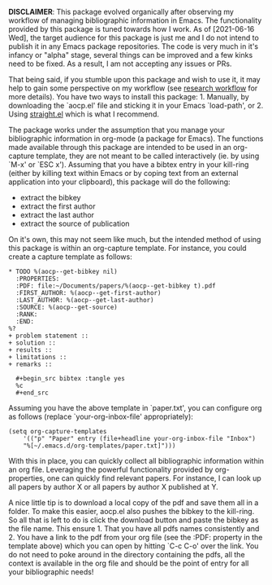 **DISCLAIMER**: This package evolved organically after observing my
workflow of managing bibliographic information in Emacs. The
functionality provided by this package is tuned towards how I work. As
of <span class="timestamp-wrapper"><span class="timestamp">[2021-06-16
Wed]</span></span>, the target audience for this package is just me
and I do not intend to publish it in any Emacs package repositories.
The code is very much in it's infancy or "alpha" stage, several things
can be improved and a few kinks need to be fixed. As a result, I am
not accepting any issues or PRs.

That being said, if you stumble upon this package and wish to use it,
it may help to gain some perspective on my workflow (see [research
workflow](https://arumoy.me/org/20210603_203538--zettel--research-workflow.html)
for more details). You have two ways to install this package: 1.
Manually, by downloading the \`aocp.el' file and sticking it in your
Emacs \`load-path', or 2. Using
[straight.el](https://github.com/raxod502/straight.el) which is what I
recommend.

The package works under the assumption that you manage your
bibliographic information in org-mode (a package for Emacs). The
functions made available through this package are intended to be used
in an org-capture template, they are not meant to be called
interactively (ie. by using \`M-x' or \`ESC x'). Assuming that you have
a bibtex entry in your kill-ring (either by killing text within Emacs
or by coping text from an external application into your clipboard),
this package will do the following:

-   extract the bibkey
-   extract the first author
-   extract the last author
-   extract the source of publication

On it's own, this may not seem like much, but the intended method of
using this package is within an org-capture template. For instance,
you could create a capture template as follows:

```
* TODO %(aocp--get-bibkey nil)
  :PROPERTIES:
  :PDF: file:~/Documents/papers/%(aocp--get-bibkey t).pdf
  :FIRST_AUTHOR: %(aocp--get-first-author)
  :LAST_AUTHOR: %(aocp--get-last-author)
  :SOURCE: %(aocp--get-source)
  :RANK:
  :END:
%?
+ problem statement ::
+ solution ::
+ results ::
+ limitations ::
+ remarks ::

  #+begin_src bibtex :tangle yes
  %c
  #+end_src
```

Assuming you have the above template in \`paper.txt', you can configure
org as follows (replace \`your-org-inbox-file' appropriately):

```
(setq org-capture-templates
    '(("p" "Paper" entry (file+headline your-org-inbox-file "Inbox")
    "%[~/.emacs.d/org-templates/paper.txt]")))
```

With this in place, you can quickly collect all bibliographic
information within an org file. Leveraging the powerful functionality
provided by org-properties, one can quickly find relevant papers. For
instance, I can look up all papers by author X or all papers by author
X published at Y.

A nice little tip is to download a local copy of the pdf and save them
all in a folder. To make this easier, aocp.el also pushes the bibkey
to the kill-ring. So all that is left to do is click the download
button and paste the bibkey as the file name. This ensure 1. That you
have all pdfs names consistently and 2. You have a link to the pdf
from your org file (see the :PDF: property in the template above)
which you can open by hitting \`C-c C-o' over the link. You do not need
to poke around in the directory containing the pdfs, all the context
is available in the org file and should be the point of entry for all
your bibliographic needs!

